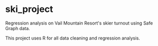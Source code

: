 # ski_project
Regression analysis on Vail Mountain Resort's skier turnout using Safe Graph data.

This project uses R for all data cleaning and regression analysis.
